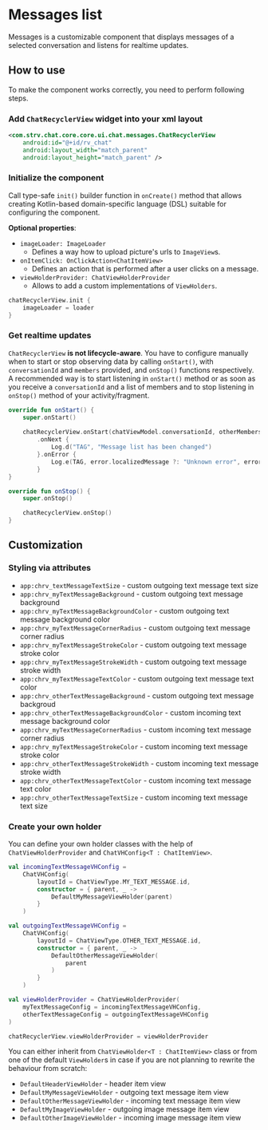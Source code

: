 # Messages list

Messages is a customizable component that displays messages of a
selected conversation and listens for realtime updates.

## How to use

To make the component works correctly, you need to perform following
steps.

### Add `ChatRecyclerView` widget into your xml layout

```xml
<com.strv.chat.core.core.ui.chat.messages.ChatRecyclerView
    android:id="@+id/rv_chat"
    android:layout_width="match_parent"
    android:layout_height="match_parent" />
```
### Initialize the component
Call type-safe `init()` builder function in `onCreate()` method that
allows creating Kotlin-based domain-specific language (DSL) suitable for
configuring the component.

**Optional properties**:
- `imageLoader: ImageLoader` 
  -   Defines a way how to upload picture's urls to `ImageView`s.
- `onItemClick: OnClickAction<ChatItemView>`
  -  Defines an action that is performed after a user clicks on a
     message.
- `viewHolderProvider: ChatViewHolderProvider`
  - Allows to add a custom implementations of `ViewHolders`.
     
```kotlin
chatRecyclerView.init {
    imageLoader = loader
}
```

### Get realtime updates
`ChatRecyclerView` **is not lifecycle-aware**. You have to configure
manually when to start or stop observing data by calling `onStart()`,
with `conversationId` and `members` provided, and `onStop()` functions
respectively. A recommended way is to start listening in `onStart()`
method or as soon as you receive a `conversationId` and a list of
members and to stop listening in `onStop()` method of your
activity/fragment.

```kotlin
override fun onStart() {
    super.onStart()
        
    chatRecyclerView.onStart(chatViewModel.conversationId, otherMembers)
        .onNext {
            Log.d("TAG", "Message list has been changed")
        }.onError {
            Log.e(TAG, error.localizedMessage ?: "Unknown error", error)
        }
}

override fun onStop() {
    super.onStop()

    chatRecyclerView.onStop()
}
```

## Customization

### Styling via attributes
- `app:chrv_textMessageTextSize` - custom outgoing text message text
  size
- `app:chrv_myTextMessageBackground` - custom outgoing text message
  background
- `app:chrv_myTextMessageBackgroundColor` - custom outgoing text message
  background color
- `app:chrv_myTextMessageCornerRadius` - custom outgoing text message
  corner radius
- `app:chrv_myTextMessageStrokeColor` - custom outgoing text message
  stroke color
- `app:chrv_myTextMessageStrokeWidth` - custom outgoing text message
  stroke width
- `app:chrv_myTextMessageTextColor` - custom outgoing text message text
  color
- `app:chrv_otherTextMessageBackground` - custom outgoing text message
  backgroud
- `app:chrv_otherTextMessageBackgroundColor` - custom incoming text
  message background color
- `app:chrv_myTextMessageCornerRadius` - custom incoming text message
  corner radius
- `app:chrv_myTextMessageStrokeColor` - custom incoming text message
  stroke color
- `app:chrv_otherTextMessageStrokeWidth` - custom incoming text message
  stroke width
- `app:chrv_otherTextMessageTextColor` - custom incoming text message
  text color
- `app:chrv_otherTextMessageTextSize` - custom incoming text message
  text size

### Create your own holder
You can define your own holder classes with the help of
`ChatViewHolderProvider` and `ChatVHConfig<T : ChatItemView>`.

```kotlin
val incomingTextMessageVHConfig =
    ChatVHConfig(
        layoutId = ChatViewType.MY_TEXT_MESSAGE.id,
        constructor = { parent, _ ->
            DefaultMyMessageViewHolder(parent)
        }
    )

val outgoingTextMessageVHConfig =
    ChatVHConfig(
        layoutId = ChatViewType.OTHER_TEXT_MESSAGE.id,
        constructor = { parent, _ ->
            DefaultOtherMessageViewHolder(
                parent      
            )
        }
    )

val viewHolderProvider = ChatViewHolderProvider(
    myTextMessageConfig = incomingTextMessageVHConfig,
    otherTextMessageConfig = outgoingTextMessageVHConfig
)

chatRecyclerView.viewHolderProvider = viewHolderProvider
```

You can either inherit from `ChatViewHolder<T : ChatItemView>` class or
from one of the default `ViewHolder`s in case if you are not planning to
rewrite the behaviour from scratch:
- `DefaultHeaderViewHolder` - header item view
- `DefaultMyMessageViewHolder` - outgoing text message item view
- `DefaultOtherMessageViewHolder` - incoming text message item view
- `DefaultMyImageViewHolder` - outgoing image message item view
- `DefaultOtherImageViewHolder` - incoming image message item view

